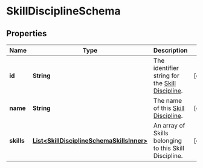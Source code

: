 

# SkillDisciplineSchema


## Properties

| Name | Type | Description | Notes |
|------------ | ------------- | ------------- | -------------|
|**id** | **String** | The identifier string for the [Skill Discipline](https://developers.intellihr.io/docs/v1/). |  [optional] |
|**name** | **String** | The name of this [Skill Discipline](https://developers.intellihr.io/docs/v1/). |  [optional] |
|**skills** | [**List&lt;SkillDisciplineSchemaSkillsInner&gt;**](SkillDisciplineSchemaSkillsInner.md) | An array of Skills belonging to this Skill Discipline. |  [optional] |



